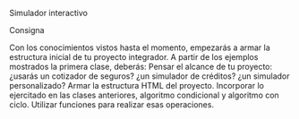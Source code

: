 Simulador interactivo

Consigna

Con los conocimientos vistos hasta el momento, empezarás a armar la estructura inicial de tu proyecto integrador. A partir de los ejemplos mostrados la primera clase, deberás:
Pensar el alcance de tu proyecto: ¿usarás un cotizador de seguros? ¿un simulador de créditos? ¿un simulador personalizado?
Armar la estructura HTML del proyecto.
Incorporar lo ejercitado en las clases anteriores, algoritmo condicional y algoritmo con ciclo.
Utilizar funciones para realizar esas operaciones.
